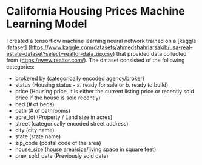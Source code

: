 # California Housing Prices Machine Learning Model
 
I created a tensorflow machine learning neural network trained on a [kaggle dataset] (https://www.kaggle.com/datasets/ahmedshahriarsakib/usa-real-estate-dataset?select=realtor-data.zip.csv) that provided data collected from (https://www.realtor.com/). The dataset consisted of the following categories:
- brokered by (categorically encoded agency/broker)
- status (Housing status - a. ready for sale or b. ready to build)
- price (Housing price, it is either the current listing price or recently sold price if the house is sold recently)
- bed (# of beds)
- bath (# of bathrooms)
- acre_lot (Property / Land size in acres)
- street (categorically encoded street address)
- city (city name)
- state (state name)
- zip_code (postal code of the area)
- house_size (house area/size/living space in square feet)
- prev_sold_date (Previously sold date)
